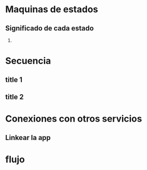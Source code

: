 
#  Maquinas de estados


## Significado de cada estado
1. 

# Secuencia

## title 1

## title 2

# Conexiones con otros servicios

## Linkear la app


# flujo
